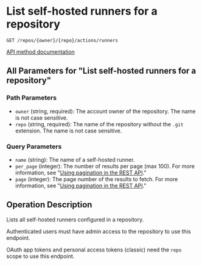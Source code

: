 # List self-hosted runners for a repository

`GET /repos/{owner}/{repo}/actions/runners`

[API method documentation](https://docs.github.com/rest/actions/self-hosted-runners#list-self-hosted-runners-for-a-repository)

## All Parameters for "List self-hosted runners for a repository"

### Path Parameters

- `owner` (string, required): The account owner of the repository. The name is not case sensitive.
- `repo` (string, required): The name of the repository without the `.git` extension. The name is not case sensitive.
### Query Parameters

- `name` (string): The name of a self-hosted runner.
- `per_page` (integer): The number of results per page (max 100). For more information, see "[Using pagination in the REST API](https://docs.github.com/rest/using-the-rest-api/using-pagination-in-the-rest-api)."
- `page` (integer): The page number of the results to fetch. For more information, see "[Using pagination in the REST API](https://docs.github.com/rest/using-the-rest-api/using-pagination-in-the-rest-api)."

## Operation Description

Lists all self-hosted runners configured in a repository.

Authenticated users must have admin access to the repository to use this endpoint.

OAuth app tokens and personal access tokens (classic) need the `repo` scope to use this endpoint.
